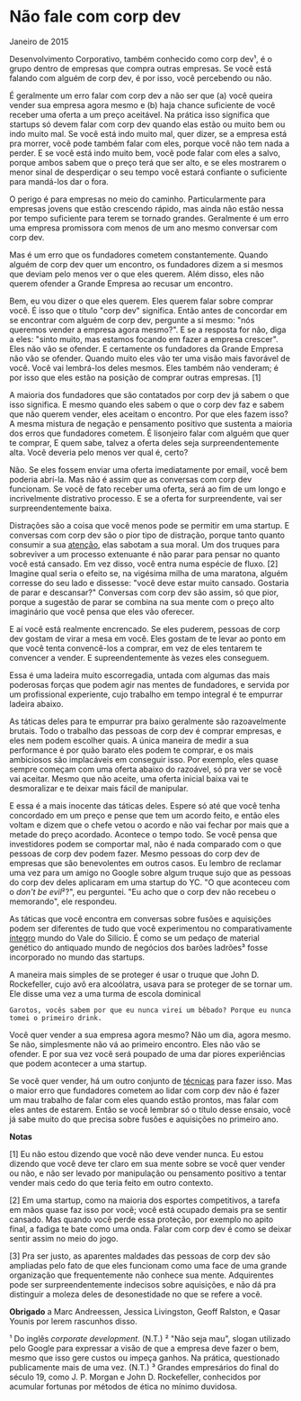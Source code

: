 ---
---
# Não fale com corp dev

Janeiro de 2015

Desenvolvimento Corporativo, também conhecido como corp dev¹, é o grupo dentro de empresas que compra outras empresas. Se você está falando com alguém de corp dev, é por isso, você percebendo ou não.

É geralmente um erro falar com corp dev a não ser que (a) você queira vender sua empresa agora mesmo e (b) haja chance suficiente de você receber uma oferta a um preço aceitável. Na prática isso significa que startups só devem falar com corp dev quando elas estão ou muito bem ou indo muito mal. Se você está indo muito mal, quer dizer, se a empresa está pra morrer, você pode também falar com eles, porque você não tem nada a perder. E se você está indo muito bem, você pode falar com eles a salvo, porque ambos sabem que o preço terá que ser alto, e se eles mostrarem o menor sinal de desperdiçar o seu tempo você estará confiante o suficiente para mandá-los dar o fora.

O perigo é para empresas no meio do caminho. Particularmente para empresas jovens que estão crescendo rápido, mas ainda não estão nessa por tempo suficiente para terem se tornado grandes. Geralmente é um erro uma empresa promissora com menos de um ano mesmo conversar com corp dev.

Mas é um erro que os fundadores cometem constantemente. Quando alguém de corp dev quer um encontro, os fundadores dizem a si mesmos que deviam pelo menos ver o que eles querem. Além disso, eles não querem ofender a Grande Empresa ao recusar um encontro.

Bem, eu vou dizer o que eles querem. Eles querem falar sobre comprar você. É isso que o título "corp dev" significa. Então antes de concordar em se encontrar com alguém de corp dev, pergunte a si mesmo: "nós queremos vender a empresa agora mesmo?". E se a resposta for não, diga a eles: "sinto muito, mas estamos focando em fazer a empresa crescer". Eles não vão se ofender. E certamente os fundadores da Grande Empresa não vão se ofender. Quando muito eles vão ter uma visão mais favorável de você. Você vai lembrá-los deles mesmos. Eles também não venderam; é por isso que eles estão na posição de comprar outras empresas. [1]

A maioria dos fundadores que são contatados por corp dev já sabem o que isso significa. E mesmo quando eles sabem o que o corp dev faz e sabem que não querem vender, eles aceitam o encontro. Por que eles fazem isso? A mesma mistura de negação e pensamento positivo que sustenta a maioria dos erros que fundadores cometem. É lisonjeiro falar com alguém que quer te comprar, E quem sabe, talvez a oferta deles seja surpreendentemente alta. Você deveria pelo menos ver qual é, certo?

Não. Se eles fossem enviar uma oferta imediatamente por email, você bem poderia abrí-la. Mas não é assim que as conversas com corp dev funcionam. Se você de fato receber uma oferta, será ao fim de um longo e incrivelmente distrativo processo. E se a oferta for surpreendente, vai ser surpreendentemente baixa.

Distrações são a coisa que você menos pode se permitir em uma startup. E conversas com corp dev são o pior tipo de distração, porque tanto quanto consumir a sua [atenção](http://www.paulgraham.com/top.html), elas sabotam a sua moral. Um dos truques para sobreviver a um processo extenuante é não parar para pensar no quanto você está cansado. Em vez disso, você entra numa espécie de fluxo. [2] Imagine qual seria o efeito se, na vigésima milha de uma maratona, alguém corresse do seu lado e dissesse: "você deve estar muito cansado. Gostaria de parar e descansar?" Conversas com corp dev são assim, só que pior, porque a sugestão de parar se combina na sua mente com o preço alto imaginário que você pensa que eles vão oferecer.

E aí você está realmente encrencado. Se eles puderem, pessoas de corp dev gostam de virar a mesa em você. Eles gostam de te levar ao ponto em que você tenta convencê-los a comprar, em vez de eles tentarem te convencer a vender. E supreendentemente às vezes eles conseguem.

Essa é uma ladeira muito escorregadia, untada com algumas das mais poderosas forças que podem agir nas mentes de fundadores, e servida por um profissional experiente, cujo trabalho em tempo integral é te empurrar ladeira abaixo.

As táticas deles para te empurrar pra baixo geralmente são razoavelmente brutais. Todo o trabalho das pessoas de corp dev é comprar empresas, e eles nem podem escolher quais. A única maneira de medir a sua performance é por quão barato eles podem te comprar, e os mais ambiciosos são implacáveis em conseguir isso. Por exemplo, eles quase sempre começam com uma oferta abaixo do razoável, só pra ver se você vai aceitar. Mesmo que não aceite, uma oferta inicial baixa vai te desmoralizar e te deixar mais fácil de manipular.

E essa é a mais inocente das táticas deles. Espere só até que você tenha concordado em um preço e pense que tem um acordo feito, e então eles voltam e dizem que o chefe vetou o acordo e não vai fechar por mais que a metade do preço acordado. Acontece o tempo todo. Se você pensa que investidores podem se comportar mal, não é nada comparado com o que pessoas de corp dev podem fazer. Mesmo pessoas do corp dev de empresas que são benevolentes em outros casos. Eu lembro de reclamar uma vez para um amigo no Google sobre algum truque sujo que as pessoas do corp dev deles aplicaram em uma startup do YC. "O que aconteceu com o *don't be evil*²?", eu perguntei. "Eu acho que o corp dev não recebeu o memorando", ele respondeu.

As táticas que você encontra em conversas sobre fusões e aquisições podem ser diferentes de tudo que você experimentou no comparativamente [íntegro](http://www.paulgraham.com/mean.html) mundo do Vale do Silício. É como se um pedaço de material genético do antiquado mundo de negócios dos barões ladrões³ fosse incorporado no mundo das startups.

A maneira mais simples de se proteger é usar o truque que John D. Rockefeller, cujo avô era alcoólatra, usava para se proteger de se tornar um. Ele disse uma vez a uma turma de escola dominical

    Garotos, vocês sabem por que eu nunca virei um bêbado? Porque eu nunca tomei o primeiro drink. 

Você quer vender a sua empresa agora mesmo? Não um dia, agora mesmo. Se não, simplesmente não vá ao primeiro encontro. Eles não vão se ofender. E por sua vez você será poupado de uma dar piores experiências que podem acontecer a uma startup.

Se você quer vender, há um outro conjunto de [técnicas](http://justinkan.com/the-founders-guide-to-selling-your-company) para fazer isso. Mas o maior erro que fundadores cometem ao lidar com corp dev não é fazer um mau trabalho de falar com eles quando estão prontos, mas falar com eles antes de estarem. Então se você lembrar só o título desse ensaio, você já sabe muito do que precisa sobre fusões e aquisições no primeiro ano.









**Notas**

[1] Eu não estou dizendo que você não deve vender nunca. Eu estou dizendo que você deve ter claro em sua mente sobre se você quer vender ou não, e não ser levado por manipulação ou pensamento positivo a tentar vender mais cedo do que teria feito em outro contexto.

[2] Em uma startup, como na maioria dos esportes competitivos, a tarefa em mãos quase faz isso por você; você está ocupado demais pra se sentir cansado. Mas quando você perde essa proteção, por exemplo no apito final, a fadiga te bate como uma onda. Falar com corp dev é como se deixar sentir assim no meio do jogo.

[3] Pra ser justo, as aparentes maldades das pessoas de corp dev são ampliadas pelo fato de que eles funcionam como uma face de uma grande organização que frequentemente não conhece sua mente. Adquirentes pode ser surpreendentemente indecisos sobre aquisições, e não dá pra distinguir a moleza deles de desonestidade no que se refere a você.

**Obrigado** a Marc Andreessen, Jessica Livingston, Geoff Ralston, e Qasar Younis por lerem rascunhos disso.

¹ Do inglês *corporate development*. (N.T.) 
² "Não seja mau", slogan utilizado pelo Google para expressar a visão de que a empresa deve fazer o bem, mesmo que isso gere custos ou impeça ganhos. Na prática, questionado publicamente mais de uma vez. (N.T.)
³ Grandes empresários do final do século 19, como J. P. Morgan e John D. Rockefeller, conhecidos por acumular fortunas por métodos de ética no mínimo duvidosa.